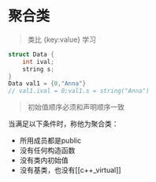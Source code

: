 #  聚合类

> 类比 {key:value} 学习

```c++
struct Data {
    int ival;
    string s;
}
Data val1 = {0,"Anna"}
// val1.ival = 0;val1.s = string("Anna")
```

> 初始值顺序必须和声明顺序一致  

当满足以下条件时，称他为聚合类：

- 所用成员都是public
- 没有任何构造函数
- 没有类内初始值
- 没有基类，也没有[[c++_virtual]]
